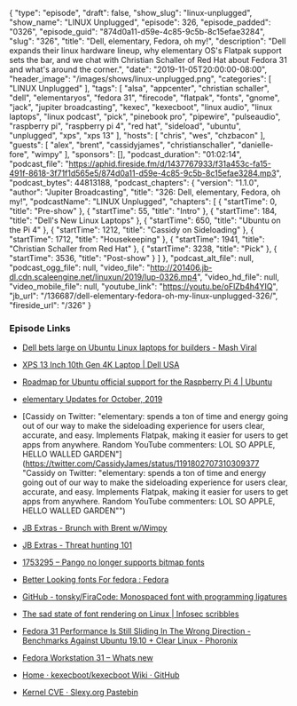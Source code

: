 {
  "type": "episode",
  "draft": false,
  "show_slug": "linux-unplugged",
  "show_name": "LINUX Unplugged",
  "episode": 326,
  "episode_padded": "0326",
  "episode_guid": "874d0a11-d59e-4c85-9c5b-8c15efae3284",
  "slug": "326",
  "title": "Dell, elementary, Fedora, oh my!",
  "description": "Dell expands their linux hardware lineup, why elementary OS's Flatpak support sets the bar, and we chat with Christian Schaller of Red Hat about Fedora 31 and what's around the corner.",
  "date": "2019-11-05T20:00:00-08:00",
  "header_image": "/images/shows/linux-unplugged.png",
  "categories": [
    "LINUX Unplugged"
  ],
  "tags": [
    "alsa",
    "appcenter",
    "christian schaller",
    "dell",
    "elementaryos",
    "fedora 31",
    "firecode",
    "flatpak",
    "fonts",
    "gnome",
    "jack",
    "jupiter broadcasting",
    "kexec",
    "kexecboot",
    "linux audio",
    "linux laptops",
    "linux podcast",
    "pick",
    "pinebook pro",
    "pipewire",
    "pulseaudio",
    "raspberry pi",
    "raspberry pi 4",
    "red hat",
    "sideload",
    "ubuntu",
    "unplugged",
    "xps",
    "xps 13"
  ],
  "hosts": [
    "chris",
    "wes",
    "chzbacon"
  ],
  "guests": [
    "alex",
    "brent",
    "cassidyjames",
    "christianschaller",
    "danielle-fore",
    "wimpy"
  ],
  "sponsors": [],
  "podcast_duration": "01:02:14",
  "podcast_file": "https://aphid.fireside.fm/d/1437767933/f31a453c-fa15-491f-8618-3f71f1d565e5/874d0a11-d59e-4c85-9c5b-8c15efae3284.mp3",
  "podcast_bytes": 44813188,
  "podcast_chapters": {
    "version": "1.1.0",
    "author": "Jupiter Broadcasting",
    "title": "326: Dell, elementary, Fedora, oh my!",
    "podcastName": "LINUX Unplugged",
    "chapters": [
      {
        "startTime": 0,
        "title": "Pre-show"
      },
      {
        "startTime": 55,
        "title": "Intro"
      },
      {
        "startTime": 184,
        "title": "Dell's New Linux Laptops"
      },
      {
        "startTime": 650,
        "title": "Ubuntu on the Pi 4"
      },
      {
        "startTime": 1212,
        "title": "Cassidy on Sideloading"
      },
      {
        "startTime": 1712,
        "title": "Housekeeping"
      },
      {
        "startTime": 1941,
        "title": "Christian Schaller from Red Hat"
      },
      {
        "startTime": 3238,
        "title": "Pick"
      },
      {
        "startTime": 3536,
        "title": "Post-show"
      }
    ]
  },
  "podcast_alt_file": null,
  "podcast_ogg_file": null,
  "video_file": "http://201406.jb-dl.cdn.scaleengine.net/linuxun/2019/lup-0326.mp4",
  "video_hd_file": null,
  "video_mobile_file": null,
  "youtube_link": "https://youtu.be/oFlZb4h4YIQ",
  "jb_url": "/136687/dell-elementary-fedora-oh-my-linux-unplugged-326/",
  "fireside_url": "/326"
}


### Episode Links

  * [Dell bets large on Ubuntu Linux laptops for builders - Mash Viral](http://mashviral.com/dell-bets-large-on-ubuntu-linux-laptops-for-builders/ "Dell bets large on Ubuntu Linux laptops for builders - Mash Viral")
  * [XPS 13 Inch 10th Gen 4K Laptop | Dell USA](https://www.dell.com/en-us/work/shop/dell-laptops-and-notebooks/new-xps-13-developer-edition/spd/xps-13-7390-laptop/cax13w10p1c606csu?view=configurations "XPS 13 Inch 10th Gen 4K Laptop | Dell USA")
  * [Roadmap for Ubuntu official support for the Raspberry Pi 4 | Ubuntu](https://ubuntu.com/blog/roadmap-for-official-support-for-the-raspberry-pi-4 "Roadmap for Ubuntu official support for the Raspberry Pi 4 | Ubuntu")
  * [elementary Updates for October, 2019](https://blog.elementary.io/updates-for-october-2019/ "elementary Updates for October, 2019")
  * [Cassidy on Twitter: "elementary: spends a ton of time and energy going out of our way to make the sideloading experience for users clear, accurate, and easy. Implements Flatpak, making it easier for users to get apps from anywhere. Random YouTube commenters: LOL SO APPLE, HELLO WALLED GARDEN"](https://twitter.com/CassidyJames/status/1191802707310309377 "Cassidy on Twitter: "elementary: spends a ton of time and energy going out of our way to make the sideloading experience for users clear, accurate, and easy. Implements Flatpak, making it easier for users to get apps from anywhere. Random YouTube commenters: LOL SO APPLE, HELLO WALLED GARDEN"")
  * [JB Extras - Brunch with Brent w/Wimpy](https://extras.show/29 "JB Extras - Brunch with Brent w/Wimpy")
  * [JB Extras - Threat hunting 101](https://extras.show/30 "JB Extras - Threat hunting 101")
  * [1753295 – Pango no longer supports bitmap fonts ](https://bugzilla.redhat.com/show_bug.cgi?id=1753295 "1753295 – Pango no longer supports bitmap fonts
")

  * [Better Looking fonts For fedora : Fedora ](https://www.reddit.com/r/Fedora/comments/5nfenw/better_looking_fonts_for_fedora/ "Better Looking fonts For fedora : Fedora
")

  * [GitHub - tonsky/FiraCode: Monospaced font with programming ligatures ](https://github.com/tonsky/FiraCode "GitHub - tonsky/FiraCode: Monospaced font with programming ligatures
")

  * [The sad state of font rendering on Linux | Infosec scribbles ](https://pandasauce.org/post/linux-fonts/ "The sad state of font rendering on Linux | Infosec scribbles
")

  * [Fedora 31 Performance Is Still Sliding In The Wrong Direction - Benchmarks Against Ubuntu 19.10 + Clear Linux - Phoronix ](https://www.phoronix.com/scan.php?page=article&item=fedora-31-benchmarks&num=1 "Fedora 31 Performance Is Still Sliding In The Wrong Direction - Benchmarks Against Ubuntu 19.10 + Clear Linux - Phoronix
")

  * [Fedora Workstation 31 – Whats new](https://blogs.gnome.org/uraeus/2019/09/23/fedora-workstation-31-whats-new/ "Fedora Workstation 31 – Whats new")
  * [Home · kexecboot/kexecboot Wiki · GitHub](https://github.com/kexecboot/kexecboot/wiki "Home · kexecboot/kexecboot Wiki · GitHub")
  * [Kernel CVE · Slexy.org Pastebin](https://slexy.org/view/s2tkOlfEFc "Kernel CVE · Slexy.org Pastebin")


